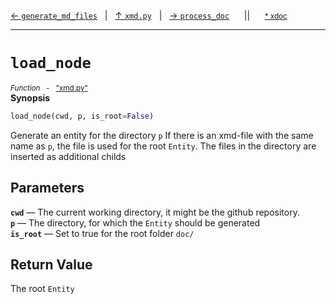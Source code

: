 [&#8592; `generate_md_files`](xmd.py--generate_md_files.md)&nbsp;&nbsp;&nbsp;|&nbsp;&nbsp;&nbsp;[&#8593; `xmd.py`](xmd.py.md)&nbsp;&nbsp;&nbsp;|&nbsp;&nbsp;&nbsp;[&#8594; `process_doc`](xmd.py--process_doc.md)&nbsp;&nbsp;&nbsp;&nbsp;&nbsp;&nbsp;||&nbsp;&nbsp;&nbsp;&nbsp;&nbsp;&nbsp;<small>[\* xdoc](../xdoc/xmd.py.xmd#L294)</small>
***

# `load_node`
<small>*Function* &nbsp; - &nbsp; ["xmd.py"](../xmd.py)</small>  
**Synopsis**

```python
load_node(cwd, p, is_root=False)
```

Generate an entity for the directory `p`
If there is an xmd-file with the same name as `p`, the file is used for the root `Entity`.
The files in the directory are inserted as additional childs

## Parameters
**`cwd`** &#8213; The current working directory, it might be the github repository.  
**`p`** &#8213; The directory, for which the `Entity` should be generated  
**`is_root`** &#8213; Set to true for the root folder `doc/`  
## Return Value

The root `Entity`


